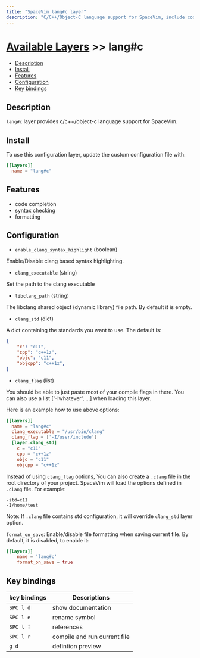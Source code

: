 ```yaml
---
title: "SpaceVim lang#c layer"
description: "C/C++/Object-C language support for SpaceVim, include code completion, jump to definition, quick runner."
---
```


# [Available Layers](../../) >> lang#c

<!-- vim-markdown-toc GFM -->

- [Description](#description)
- [Install](#install)
- [Features](#features)
- [Configuration](#configuration)
- [Key bindings](#key-bindings)

<!-- vim-markdown-toc -->

## Description

`lang#c` layer provides c/c++/object-c language support for SpaceVim.

## Install

To use this configuration layer, update the custom configuration file with:

```toml
[[layers]]
  name = "lang#c"
```

## Features

- code completion
- syntax checking
- formatting

## Configuration

- `enable_clang_syntax_highlight` (boolean)

Enable/Disable clang based syntax highlighting.

- `clang_executable` (string)

Set the path to the clang executable

- `libclang_path` (string)

The libclang shared object (dynamic library) file path. By default it is empty.

- `clang_std` (dict)

A dict containing the standards you want to use. The default is:

```json
{
    "c": "c11",
    "cpp": "c++1z",
    "objc": "c11",
    "objcpp": "c++1z",
}
```

- `clang_flag` (list)

You should be able to just paste most of your compile flags in there.
You can also use a list ['-Iwhatever', ...] when loading this layer.

Here is an example how to use above options:

```toml
[[layers]]
  name = "lang#c"
  clang_executable = "/usr/bin/clang"
  clang_flag = ['-I/user/include']
  [layer.clang_std]
    c = "c11"
    cpp = "c++1z"
    objc = "c11"
    objcpp = "c++1z"
```

Instead of using `clang_flag` options, You can also create a `.clang` file
in the root directory of your project. SpaceVim will load the options
defined in `.clang` file. For example:

```
-std=c11
-I/home/test
```

Note: If `.clang` file contains std configuration, it will override
`clang_std` layer option.

`format_on_save`: Enable/disable file formatting when saving current file. By default,
it is disabled, to enable it:
```toml
[[layers]]
    name = 'lang#c'
    format_on_save = true
  ```

## Key bindings

| key bindings | Descriptions                 |
| ------------ | ---------------------------- |
| `SPC l d`    | show documentation           |
| `SPC l e`    | rename symbol                |
| `SPC l f`    | references                   |
| `SPC l r`    | compile and run current file |
| `g d`        | defintion preview            |
